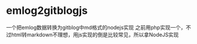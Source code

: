# emlog2gitblogjs
一个把emlog数据转换为gitblog中md格式的nodejs实现
之前用php实现一个，不过html转markdown不理想，用js实现的倒是比较常见，所以拿NodeJS实现
